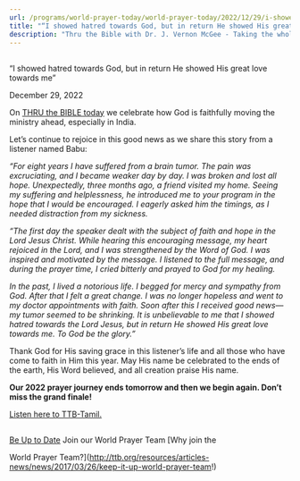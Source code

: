 ```yaml
---
url: /programs/world-prayer-today/world-prayer-today/2022/12/29/i-showed-hatred-towards-god-but-in-return-he-showed-his-great-love-towards-me
title: "“I showed hatred towards God, but in return He showed His great love towards me”"
description: "Thru the Bible with Dr. J. Vernon McGee - Taking the whole Word to the whole world"
---
```







## 
 “I showed hatred towards God, but in return He showed His great love towards me”


December 29, 2022




On [THRU the BIBLE today](https://www.ttb.org/programs/the-5-year-study) we celebrate how God is faithfully moving the ministry ahead, especially in India. 

Let’s continue to rejoice in this good news as we share this story from a listener named Babu: 

*“For eight years I have suffered from a brain tumor. The pain was excruciating, and I became weaker day by day. I was broken and lost all hope. Unexpectedly, three months ago, a friend visited my home. Seeing my suffering and helplessness, he introduced me to your program in the hope that I would be encouraged. I eagerly asked him the timings, as I needed distraction from my sickness.*

*“The first day the speaker dealt with the subject of faith and hope in the Lord Jesus Christ. While hearing this encouraging message, my heart rejoiced in the Lord, and I was strengthened by the Word of God. I was inspired and motivated by the message. I listened to the full message, and during the prayer time, I cried bitterly and prayed to God for my healing.* 

*In the past, I lived a notorious life. I begged for mercy and sympathy from God. After that I felt a great change. I was no longer hopeless and went to my doctor appointments with faith. Soon after this I received good news—my tumor seemed to be shrinking. It is unbelievable to me that I showed hatred towards the Lord Jesus, but in return He showed His great love towards me. To God be the glory.”*

Thank God for His saving grace in this listener’s life and all those who have come to faith in Him this year. May His name be celebrated to the ends of the earth, His Word believed, and all creation praise His name.

**Our 2022 prayer journey ends tomorrow and then we begin again. Don’t miss the grand finale!**

[Listen here to TTB-Tamil.](https://ttb.twr.org/home/day,0413/language,TAM)







## 




[Be Up to Date](http://feeds.feedburner.com/WorldPrayerToday "World Prayer Today RSS Feed")
Join our World Prayer Team
[Why join the  

World Prayer Team?](http://ttb.org/resources/articles-news/news/2017/03/26/keep-it-up-world-prayer-team!)




